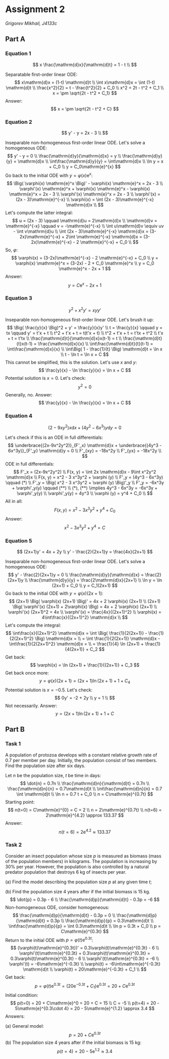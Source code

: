 # Assignment 2
*Grigorev Mikhail, J4133c*

## Part A

### Equation 1

$$
x \frac{\mathrm{d}x}{\mathrm{d}t} = 1 - t \\
$$

Separatable first-order linear ODE:
$$
x\mathrm{d}x = (1-t) \mathrm{d}t \\
\int x\mathrm{d}x = \int (1-t) \mathrm{d}t \\
\frac{x^2}{2} = t - \frac{t^2}{2} + C_0 \\
x^2 = 2t - t^2 + C_1 \\
x = \pm \sqrt{2t - t^2 + C_1}
$$
Answer:
$$
x = \pm \sqrt{2t - t^2 + C}
$$


### Equation 2

$$
y' - y = 2x - 3 \\
$$

Inseparable non-homogeneous first-order linear ODE. Let's solve a homogeneous ODE:
$$
y' - y = 0 \\
\frac{\mathrm{d}y}{\mathrm{d}x} = y \\
\frac{\mathrm{d}y}{y} = \mathrm{d}x \\
\int\frac{\mathrm{d}y}{y} = \int\mathrm{d}x \\
\ln y = x + C_0 \\
y = C_0\mathrm{e}^{x}
$$
Go back to the initial ODE with $y = \varphi(x) \mathrm{e}^x$:
$$
\Big( \varphi(x) \mathrm{e}^x \Big)' - \varphi(x) \mathrm{e}^x = 2x - 3 \\
\varphi'(x) \mathrm{e}^x + \varphi(x) \mathrm{e}^x - \varphi(x) \mathrm{e}^x = 2x - 3 \\
\varphi'(x) \mathrm{e}^x = 2x - 3 \\
\varphi'(x) = (2x - 3)\mathrm{e}^{-x} \\
\varphi(x) = \int (2x - 3)\mathrm{e}^{-x} \mathrm{d}x \\
$$
Let's compute the latter integral:
$$
u = (2x - 3) \qquad \mathrm{d}u = 2\mathrm{d}x \\
\mathrm{d}v = \mathrm{e}^{-x} \qquad v = -\mathrm{e}^{-x} \\
\int u\mathrm{d}v \equiv uv - \int v\mathrm{d}u \\
\int (2x - 3)\mathrm{e}^{-x} \mathrm{d}x = (3-2x)\mathrm{e}^{-x} + 2\int \mathrm{e}^{-x} \mathrm{d}x = (3-2x)\mathrm{e}^{-x} - 2 \mathrm{e}^{-x} + C_0 \\
$$
 So, $\varphi$:
$$
\varphi(x) = (3-2x)\mathrm{e}^{-x} - 2 \mathrm{e}^{-x} + C_0 \\
y = \varphi(x) \mathrm{e}^x = (3-2x) - 2 + C_0 \mathrm{e}^x \\
y = C_0 \mathrm{e}^x - 2x + 1
$$
Answer:
$$
y = C \mathrm{e}^x - 2x + 1
$$


### Equation 3

$$
y^2 + x^2 y' = xyy'
$$

Inseparable non-homogeneous first-order linear ODE. Let's brush it up:
$$
\Big( \frac{y}{x} \Big)^2 + y' = \frac{y}{x}y' \\
t = \frac{y}{x} \qquad y = tx \qquad y' = t'x + t \\
t^2 + t'x + t = t(t'x + t) \\
t^2 + t'x + t = t'tx + t^2 \\
t'x + t = t'tx \\
\frac{\mathrm{d}t}{\mathrm{d}x}x(t-1) = t \\
\frac{\mathrm{d}t}{t}x(t-1) = \frac{\mathrm{d}x}{x} \\
\int\frac{\mathrm{d}t}{t}(t-1) = \int\frac{\mathrm{d}x}{x} \\
\int\Big( 1 - \frac{1}{t} \Big) \mathrm{d}t = \ln x \\
t - \ln t = \ln x + C
$$
This cannot be simplified, this is the solution. Let's use $x$ and $y$:
$$
\frac{y}{x} - \ln \frac{y}{x} = \ln x + C
$$
Potential solution is $x=0$. Let's check:
$$
y^2 = 0 
$$
Generally, no. Answer:
$$
\frac{y}{x} - \ln \frac{y}{x} = \ln x + C
$$


### Equation 4

$$
(2-9xy^2)x \mathrm{d}x + (4y^2 - 6x^3)y \mathrm{d}y = 0
$$

Let's check if this is an ODE in full differentials:
$$
\underbrace{(2x-9x^2y^2)}_{F'_x} \mathrm{d}x + \underbrace{(4y^3 - 6x^3y)}_{F'_y} \mathrm{d}y = 0 \\
F'_{xy} = -18x^2y \\
F'_{yx} = -18x^2y \\
$$
ODE in full differentials:
$$
F'_x = (2x-9x^2y^2) \\
F(x, y) = \int 2x \mathrm{d}x - 9\int x^2y^2 \mathrm{d}x \\
F(x, y) = x^2 - 3 x^3y^2 + \varphi (y) \\
F'_y = (4y^3 - 6x^3y) \qquad (*) \\
F'_y = \Big( x^2 - 3 x^3y^2 + \varphi (y) \Big)'_y \\
F'_y = -6x^3y + \varphi'_y(y) \qquad (**) \\
(*), (**) \implies 4y^3 - 6x^3y = -6x^3y + \varphi'_y(y) \\
\varphi'_y(y) = 4y^3 \\
\varphi (y) = y^4 + C_0 \\
$$
All in all:
$$
F(x, y) = x^2 - 3 x^3y^2 + y^4 + C_0
$$
Answer:
$$
x^2 - 3 x^3y^2 + y^4 = C
$$


### Equation 5

$$
(2x+1)y' = 4x + 2y \\
y' - \frac{2}{2x+1}y = \frac{4x}{2x+1}
$$

Inseparable non-homogeneous first-order linear ODE. Let's solve a homogeneous ODE:
$$
y' - \frac{2}{2x+1}y = 0 \\
\frac{\mathrm{d}y}{\mathrm{d}x} = \frac{2}{2x+1}y \\
\frac{\mathrm{d}y}{y} = \frac{2\mathrm{d}x}{2x+1} \\
\ln y = \ln (2x+1) + C_0 \\
y = C_1(2x+1)
$$
Go back to the initial ODE with $y = \varphi(x) (2x+1)$:
$$
(2x+1) \Big( \varphi(x) (2x+1) \Big)' = 4x + 2 \varphi(x) (2x+1) \\
(2x+1) \Big( \varphi'(x) (2x+1) + 2\varphi(x) \Big) = 4x + 2 \varphi(x) (2x+1) \\
\varphi'(x) (2x+1)^2 = 4x \\
\varphi'(x) = \frac{4x}{(2x+1)^2} \\
\varphi(x) = 4\int\frac{x}{(2x+1)^2} \mathrm{d}x \\
$$
Let's compute the integral:
$$
\int\frac{x}{(2x+1)^2} \mathrm{d}x = \int \Big( \frac{1}{2(2x+1)} - \frac{1}{2(2x+1)^2} \Big) \mathrm{d}x = \\
= \int \frac{1}{2(2x+1)} \mathrm{d}x - \int\frac{1}{2(2x+1)^2} \mathrm{d}x = \\
= \frac{1}{4} \ln (2x+1) + \frac{1}{4(2x+1)} + C_2
$$
Get back:
$$
\varphi(x) = \ln (2x+1) + \frac{1}{(2x+1)} + C_3
$$
Get back once more:
$$
y = \varphi(x) (2x+1) = (2x+1)\ln (2x+1) + 1 + C_4
$$
Potential solution is $x = -0.5$. Let's check:
$$
0y' = -2 + 2y \\
y = 1 \\
$$
Not necessarily. Answer:
$$
y = (2x+1)\ln (2x+1) + 1 + C
$$


## Part B

### Task 1

A population of protozoa develops with a constant relative growth rate of 0.7 per member per day. Initially, the population consist of two members. Find the population size after six days.

Let $n$ be the population size, $t$ be time in days:
$$
\dot{n} = 0.7n \\
\frac{\mathrm{d}n}{\mathrm{d}t} = 0.7n \\
\frac{\mathrm{d}n}{n} = 0.7\mathrm{d}t \\
\int\frac{\mathrm{d}n}{n} = 0.7 \int \mathrm{d}t \\
\ln n = 0.7 t + C_0 \\
n = C\mathrm{e}^{0.7t}
$$
Starting point:
$$
n(t=0) = C\mathrm{e}^{0} = C = 2 \\
n = 2\mathrm{e}^{0.7t} \\
n(t=6) = 2\mathrm{e}^{4.2} \approx 133.37
$$
Answer:
$$
n(t=6) = 2\mathrm{e}^{4.2} \approx 133.37
$$


### Task 2

Consider an insect population whose size $p$ is measured as biomass (mass of the population members) in kilograms. The population is increasing by $30\%$ per year. However, the population is also controlled by a natural predator population that destroys $6$ kg of insects per year.

(a) Find the model describing the population size $p$ at any given time $t$;

(b) Find the population size $4$ years after if the initial biomass is $15$ kg.
$$
\dot{p} = 0.3p - 6 \\
\frac{\mathrm{d}p}{\mathrm{d}t} - 0.3p = -6
$$
Non-homogeneous ODE, consider homogeneous:
$$
\frac{\mathrm{d}p}{\mathrm{d}t} - 0.3p = 0 \\
\frac{\mathrm{d}p}{\mathrm{d}t} = 0.3p \\
\frac{\mathrm{d}p}{p} = 0.3\mathrm{d}t \\
\int\frac{\mathrm{d}p}{p} = \int 0.3\mathrm{d}t \\
\ln p = 0.3t + C_0 \\
p = C\mathrm{e}^{0.3t}
$$
Return to the initial ODE with $p = \varphi(t)\mathrm{e}^{0.3t}$:
$$
(\varphi(t)\mathrm{e}^{0.3t})' = 0.3\varphi(t)\mathrm{e}^{0.3t} - 6 \\
\varphi'(t)\mathrm{e}^{0.3t} + 0.3\varphi(t)\mathrm{e}^{0.3t} = 0.3\varphi(t)\mathrm{e}^{0.3t} - 6 \\
\varphi'(t)\mathrm{e}^{0.3t} = -6 \\
\varphi'(t) = -6\mathrm{e}^{-0.3t} \\
\varphi(t) = -6\int\mathrm{e}^{-0.3t} \mathrm{d}t \\
\varphi(t) = 20\mathrm{e}^{-0.3t} + C_1 \\
$$
Get back:
$$
p = \varphi(t)\mathrm{e}^{0.3t} = (20\mathrm{e}^{-0.3t} + C_1)\mathrm{e}^{0.3t} = 20 + C\mathrm{e}^{0.3t}
$$
Initial condition:
$$
p(t=0) = 20 + C\mathrm{e}^0 = 20 + C = 15 \\
C = -5 \\
p(t=4) = 20 - 5\mathrm{e}^{0.3\cdot 4} = 20 - 5\mathrm{e}^{1.2} \approx 3.4
$$
Answers:

(a) General model:
$$
p = 20 + C\mathrm{e}^{0.3t}
$$
(b) The population size $4$ years after if the initial biomass is $15$ kg:
$$
p(t=4) = 20 - 5\mathrm{e}^{1.2} \approx 3.4
$$

